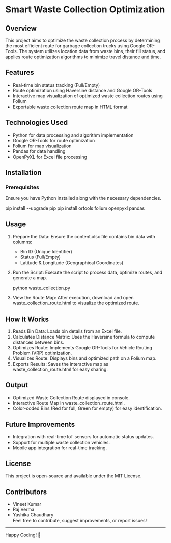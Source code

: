 # Smart Waste Collection Optimization

## Overview
This project aims to optimize the waste collection process by determining the most efficient route for garbage collection trucks using Google OR-Tools. The system utilizes location data from waste bins, their fill status, and applies route optimization algorithms to minimize travel distance and time.

## Features
- Real-time bin status tracking (Full/Empty)
- Route optimization using Haversine distance and Google OR-Tools
- Interactive map visualization of optimized waste collection routes using Folium
- Exportable waste collection route map in HTML format

## Technologies Used
- Python for data processing and algorithm implementation
- Google OR-Tools for route optimization
- Folium for map visualization
- Pandas for data handling
- OpenPyXL for Excel file processing

## Installation
### Prerequisites
Ensure you have Python installed along with the necessary dependencies.

pip install --upgrade pip
pip install ortools folium openpyxl pandas
## Usage
1. Prepare the Data: Ensure the content.xlsx file contains bin data with columns:
   - Bin ID (Unique Identifier)
   - Status (Full/Empty)
   - Latitude & Longitude (Geographical Coordinates)

2. Run the Script: Execute the script to process data, optimize routes, and generate a map.
  
   python waste_collection.py
   
3. View the Route Map: After execution, download and open waste_collection_route.html to visualize the optimized route.

## How It Works
1. Reads Bin Data: Loads bin details from an Excel file.
2. Calculates Distance Matrix: Uses the Haversine formula to compute distances between bins.
3. Optimizes Route: Implements Google OR-Tools for Vehicle Routing Problem (VRP) optimization.
4. Visualizes Route: Displays bins and optimized path on a Folium map.
5. Exports Results: Saves the interactive map as waste_collection_route.html for easy sharing.

## Output
- Optimized Waste Collection Route displayed in console.
- Interactive Route Map in waste_collection_route.html.
- Color-coded Bins (Red for full, Green for empty) for easy identification.

## Future Improvements
- Integration with real-time IoT sensors for automatic status updates.
- Support for multiple waste collection vehicles.
- Mobile app integration for real-time tracking.

## License
This project is open-source and available under the MIT License.

## Contributors
- Vineet Kumar
- Raj Verma
- Yashika Chaudhary  
Feel free to contribute, suggest improvements, or report issues!

---
Happy Coding! 🚀
